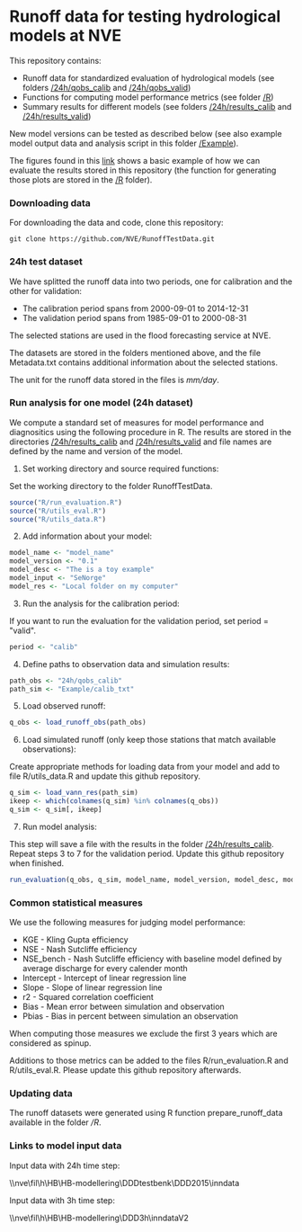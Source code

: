 Runoff data for testing hydrological models at NVE
==================================================

This repository contains:

* Runoff data for standardized evaluation of hydrological models (see folders [/24h/qobs_calib](https://github.com/NVE/RunoffTestData/tree/master/24h/qobs_calib) and [/24h/qobs_valid](https://github.com/NVE/RunoffTestData/tree/master/24h/qobs_valid))
* Functions for computing model performance metrics (see folder [/R](https://github.com/NVE/RunoffTestData/tree/master/R))
* Summary results for different models (see folders [/24h/results_calib](https://github.com/NVE/RunoffTestData/tree/master/24h/results_calib) and [/24h/results_valid](https://github.com/NVE/RunoffTestData/tree/master/24h/results_valid))

New model versions can be tested as described below (see also example model output data and analysis script in this folder [/Example](https://github.com/NVE/RunoffTestData/tree/master/Example)).

The figures found in this [link](https://github.com/NVE/RunoffTestData/blob/master/Example_Result.pdf) shows a basic example of how we can evaluate the results stored in this repository (the function for generating those plots are stored in the [/R](https://github.com/NVE/RunoffTestData/tree/master/R) folder).

### Downloading data

For downloading the data and code, clone this repository:

`git clone https://github.com/NVE/RunoffTestData.git`

### 24h test dataset

We have splitted the runoff data into two periods, one for calibration and the other for validation:

* The calibration period spans from 2000-09-01 to 2014-12-31
* The validation period spans from 1985-09-01 to 2000-08-31

The selected stations are used in the flood forecasting service at NVE.

The datasets are stored in the folders mentioned above, and the file Metadata.txt contains additional information about the selected stations.

The unit for the runoff data stored in the files is *mm/day*.

### Run analysis for one model (24h dataset)

We compute a standard set of measures for model performance and diagnositics using the following procedure in R. The results are stored in the directories [/24h/results_calib](https://github.com/NVE/RunoffTestData/tree/master/24h/results_calib) and [/24h/results_valid](https://github.com/NVE/RunoffTestData/tree/master/24h/results_valid) and file names are defined by the name and version of the model.

1) Set working directory and source required functions:

Set the working directory to the folder RunoffTestData.

```R
source("R/run_evaluation.R")
source("R/utils_eval.R")
source("R/utils_data.R")
```

2) Add information about your model:

```R
model_name <- "model_name"
model_version <- "0.1"
model_desc <- "The is a toy example"
model_input <- "SeNorge"
model_res <- "Local folder on my computer"
```

3) Run the analysis for the calibration period:

If you want to run the evaluation for the validation period, set period = "valid".

```R
period <- "calib"
```

4) Define paths to observation data and simulation results:

```R
path_obs <- "24h/qobs_calib"
path_sim <- "Example/calib_txt"
```

5) Load observed runoff:

```R
q_obs <- load_runoff_obs(path_obs)
```

6) Load simulated runoff (only keep those stations that match available observations):

Create appropriate methods for loading data from your model and add to file R/utils_data.R and update this github repository.

```R
q_sim <- load_vann_res(path_sim)
ikeep <- which(colnames(q_sim) %in% colnames(q_obs))
q_sim <- q_sim[, ikeep]
```

7) Run model analysis:

This step will save a file with the results in the folder [/24h/results_calib](https://github.com/NVE/RunoffTestData/tree/master/24h/results_calib). Repeat steps 3 to 7 for the validation period. Update this github repository when finished.

```R
run_evaluation(q_obs, q_sim, model_name, model_version, model_desc, model_input, model_res, period)
```

### Common statistical measures

We use the following measures for judging model performance:

* KGE - Kling Gupta efficiency
* NSE - Nash Sutcliffe efficiency
* NSE_bench - Nash Sutcliffe efficiency with baseline model defined by average discharge for every calender month
* Intercept - Intercept of linear regression line
* Slope - Slope of linear regression line
* r2 - Squared correlation coefficient
* Bias - Mean error between simulation and observation
* Pbias - Bias in percent between simulation an observation

When computing those measures we exclude the first 3 years which are considered as spinup.

Additions to those metrics can be added to the files R/run_evaluation.R and R/utils_eval.R. Please update this github repository afterwards.

### Updating data

The runoff datasets were generated using R function prepare_runoff_data available in the folder */R*.

### Links to model input data

Input data with 24h time step:

\\\\nve\fil\h\HB\HB-modellering\DDDtestbenk\DDD2015\inndata

Input data with 3h time step:

\\\\nve\fil\h\HB\HB-modellering\DDD3h\inndataV2


